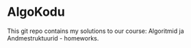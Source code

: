 # AlgoKodu
This git repo contains my solutions to our course: Algoritmid ja Andmestruktuurid - homeworks.
